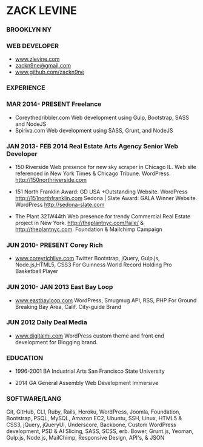 # ZACK LEVINE
### BROOKLYN NY
### WEB DEVELOPER

* www.zlevine.com
* zackn9ne@gmail.com 
* www.github.com/zackn9ne

### EXPERIENCE 

### MAR 2014- PRESENT Freelance
* Coreythedribbler.com Web development using Gulp, Bootstrap, SASS and NodeJS
* Spiriva.com Web development using SASS, Grunt, and NodeJS

### JAN 2013- FEB 2014 Real Estate Arts Agency Senior Web Developer

* 150 Riverside Web presence for new sky scraper in Chicago IL. Web site referenced in New York Times & Chicago Tribune. WordPress. http://150northriverside.com

* 151 North Franklin Award: GD USA +Outstanding Website. WordPress http://151northfranklin.com
Sedona | Slate Award:  GALA Winner Website. WordPress http://sedona-slate.com

* The Plant 321W44th Web presence for trendy Commercial Real Estate project in New York. http://theplantnyc.com/faile/ & http://theplantnyc.com. Foundation & Mailchimp Campaign 

### JUN 2010- PRESENT Corey Rich
* www.coreyrichlive.com Twitter Bootstrap, jQuery, Gulp.js, Node.js,HTML5, CSS3 For Guinness World Record Holding Pro Basketball Player

### JUN 2010- JAN 2013 East Bay Loop
* www.eastbayloop.com WordPress, Smugmug API, RSS, PHP For Ground Breaking Bay Area, Calif. City-guide Brand

### JUN 2012 Daily Deal Media
* www.digitalmi.com WordPress custom theme and front end development for Blogging brand.

### EDUCATION
* 1996-2001
BA Industrial Arts San Francisco State University 

* 2014
GA General Assembly Web Development Immersive

### SOFTWARE/LANG
Git, GitHub, CLI, Ruby, Rails, Heroku, WordPress, Joomla, Foundation, Bootstrap, PSQL, MySQL, Amazon EC2, Ubuntu, SSH, Linux, HTML5 & CSS3, jQuery, jQueryUI, Underscore, Backbone, Custom WordPress development, PSD & AI Slicing, SASS, SCSS, erb. Bower, Grunt.js, Yeoman, Gulp.js, Node.js, MailChimp, Responsive Design, API's, & JSON
